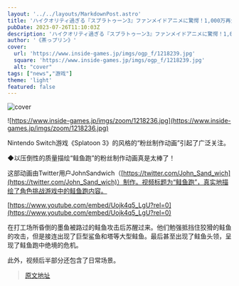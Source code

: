 ```yaml
---
layout: '../../layouts/MarkdownPost.astro'
title: 'ハイクオリティ過ぎる『スプラトゥーン3』ファンメイドアニメに驚愕！1,000万再生作品も手がけた人気クリエイターの新作'
pubDate: 2023-07-26T11:10:03Z
description: 'ハイクオリティ過ぎる『スプラトゥーン3』ファンメイドアニメに驚愕！1,000万再生作品も手がけた人気クリエイターの新作'
author: '《茶っプリン》'
cover:
  url: 'https://www.inside-games.jp/imgs/ogp_f/1218239.jpg'
  square: 'https://www.inside-games.jp/imgs/ogp_f/1218239.jpg'
  alt: "cover"
tags: ["news","游戏"]
theme: 'light'
featured: false
---
```


![cover](https://www.inside-games.jp/imgs/ogp_f/1218239.jpg)

![https://www.inside-games.jp/imgs/zoom/1218236.jpg](https://www.inside-games.jp/imgs/zoom/1218236.jpg)

Nintendo Switch游戏《Splatoon 3》的风格的“粉丝制作动画”引起了广泛关注。

◆以压倒性的质量描绘“鲑鱼跑”的粉丝制作动画真是太棒了！

这部动画由Twitter用户JohnSandwich（[https://twitter.com/John_Sand_wich](https://twitter.com/John_Sand_wich)）制作。视频标题为“鲑鱼跑”，真实地描绘了角色挑战游戏中的鲑鱼跑内容。

[https://www.youtube.com/embed/Uojk4q5_LgU?rel=0](https://www.youtube.com/embed/Uojk4q5_LgU?rel=0)

在打工场所昏倒的墨鱼被路过的鲑鱼攻击后苏醒过来。他们勉强抵挡住狡猾的鲑鱼的攻击，但是接连出现了巨型鲨鱼和塔等大型鲑鱼。最后甚至出现了鲑鱼头领，呈现了鲑鱼跑中绝境的危机。

此外，视频后半部分还包含了日常场景。

>[原文地址](https://www.inside-games.jp/article/2023/07/26/147426.html)  